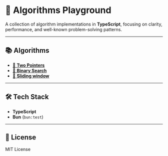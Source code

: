 # 🧠 Algorithms Playground

A collection of algorithm implementations in **TypeScript**, focusing on clarity, performance, and well-known problem-solving patterns.

---

## 📚 Algorithms

* [🔗 **Two Pointers**](https://github.com/viniciusferreira7/data-structures-algorithms/tree/main/src/array/two-pointer)
* [🔗 **Binary Search**](https://github.com/viniciusferreira7/data-structures-algorithms/tree/main/src/array/two-pointer)
* [🔗 **Sliding window**](https://github.com/viniciusferreira7/data-structures-algorithms/tree/main/src/array/two-pointer/sliding-window)
---

## 🛠 Tech Stack

* **TypeScript**
* **Bun** (`bun:test`)

---

## 📄 License

MIT License